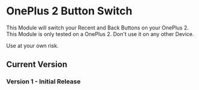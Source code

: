 # OnePlus 2 Button Switch

This Module will switch your Recent and Back Buttons on your OnePlus 2. This Module is only tested on a OnePlus 2. Don't use it on any other Device.

Use at your own risk.

## Current Version

### Version 1 - Initial Release
